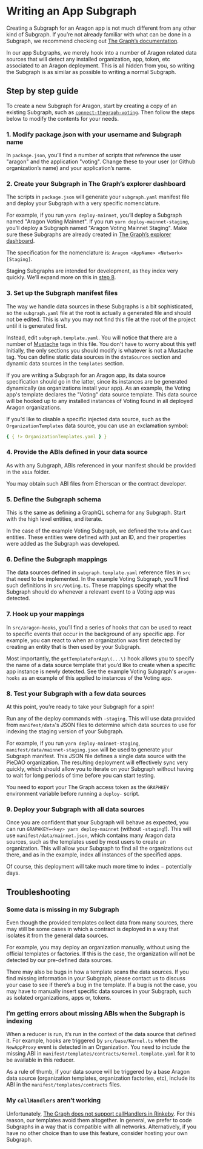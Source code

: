 # Writing an App Subgraph

Creating a Subgraph for an Aragon app is not much different from any other kind of Subgraph. If you’re not already familiar with what can be done in a Subgraph, we recommend checking out [The Graph’s documentation](https://thegraph.com/docs).

In our app Subgraphs, we merely hook into a number of Aragon related data sources that will detect any installed organization, app, token, etc associated to an Aragon deployment. This is all hidden from you, so writing the Subgraph is as similar as possible to writing a normal Subgraph.

## Step by step guide

To create a new Subgraph for Aragon, start by creating a copy of an existing Subgraph, such as [`connect-thegraph-voting`](https://github.com/aragon/connect/tree/master/packages/connect-thegraph-voting). Then follow the steps below to modify the contents for your needs.

### 1. Modify package.json with your username and Subgraph name

In `package.json`, you’ll find a number of scripts that reference the user "aragon" and the application "voting". Change these to your user (or Github organization’s name) and your application’s name.

### 2. Create your Subgraph in The Graph’s explorer dashboard

The scripts in `package.json` will generate your `subgraph.yaml` manifest file and deploy your Subgraph with a very specific nomenclature.

For example, if you run `yarn deploy-mainnet`, you’ll deploy a Subgraph named "Aragon Voting Mainnet". If you run `yarn deploy-mainnet-staging`, you’ll deploy a Subgraph named "Aragon Voting Mainnet Staging". Make sure these Subgraphs are already created in [The Graph’s explorer dashboard](https://thegraph.com/explorer/dashboard).

The specification for the nomenclature is: `Aragon <AppName> <Network> [Staging]`.

Staging Subgraphs are intended for development, as they index very quickly. We’ll expand more on this in [step 8](writing-an-app-subgraph.md#8-test-your-subgraph-with-few-data-sources).

### 3. Set up the Subgraph manifest files

The way we handle data sources in these Subgraphs is a bit sophisticated, so the `subgraph.yaml` file at the root is actually a generated file and should not be edited. This is why you may not find this file at the root of the project until it is generated first.

Instead, edit `subgraph.template.yaml`. You will notice that there are a number of [Mustache](https://mustache.github.io) tags in this file. You don't have to worry about this yet! Initially, the only sections you should modify is whatever is not a Mustache tag. You can define static data sources in the `dataSources` section and dynamic data sources in the `templates` section.

If you are writing a Subgraph for an Aragon app, its data source specification should go in the latter, since its instances are be generated dynamically (as organizations install your app). As an example, the Voting app's template declares the "Voting" data source template. This data source will be hooked up to any installed instances of Voting found in all deployed Aragon organizations.

If you’d like to disable a specific injected data source, such as the `OrganizationTemplates` data source, you can use an exclamation symbol:

```yaml
{ { !> OrganizationTemplates.yaml } }
```

### 4. Provide the ABIs defined in your data source

As with any Subgraph, ABIs referenced in your manifest should be provided in the `abis` folder.

You may obtain such ABI files from Etherscan or the contract developer.

### 5. Define the Subgraph schema

This is the same as defining a GraphQL schema for any Subgraph. Start with the high level entities, and iterate.

In the case of the example Voting Subgraph, we defined the `Vote` and `Cast` entities. These entities were defined with just an ID, and their properties were added as the Subgraph was developed.

### 6. Define the Subgraph mappings

The data sources defined in `subgraph.template.yaml` reference files in `src` that need to be implemented. In the example Voting Subgraph, you’ll find such definitions in `src/Voting.ts`. These mappings specify what the Subgraph should do whenever a relevant event to a Voting app was detected.

### 7. Hook up your mappings

In `src/aragon-hooks`, you’ll find a series of hooks that can be used to react to specific events that occur in the background of any specific app. For example, you can react to when an organization was first detected by creating an entity that is then used by your Subgraph.

Most importantly, the `getTemplateForApp\(...\)` hook allows you to specify the name of a data source template that you’d like to create when a specific app instance is newly detected. See the example Voting Subgraph's `aragon-hooks` as an example of this applied to instances of the Voting app.

### 8. Test your Subgraph with a few data sources

At this point, you’re ready to take your Subgraph for a spin!

Run any of the deploy commands with `-staging`. This will use data provided from `manifest/data`'s JSON files to determine which data sources to use for indexing the staging version of your Subgraph.

For example, if you run `yarn deploy-mainnet-staging`, `manifest/data/mainnet-staging.json` will be used to generate your Subgraph manifest. This JSON file defines a single data source with the PieDAO organization. The resulting deployment will effectively sync very quickly, which should allow you to iterate on your Subgraph without having to wait for long periods of time before you can start testing.

You need to export your The Graph access token as the `GRAPHKEY` environment variable before running a `deploy-` script.

### 9. Deploy your Subgraph with all data sources

Once you are confident that your Subgraph will behave as expected, you can run `GRAPHKEY=<key> yarn deploy-mainnet` (without `-staging`!). This will use `manifest/data/mainnet.json`, which contains many Aragon data sources, such as the templates used by most users to create an organization. This will allow your Subgraph to find all the organizations out there, and as in the example, index all instances of the specified apps.

Of course, this deployment will take much more time to index − potentially days.

## Troubleshooting

### Some data is missing in my Subgraph

Even though the provided templates collect data from many sources, there may still be some cases in which a contract is deployed in a way that isolates it from the general data sources.

For example, you may deploy an organization manually, without using the official templates or factories. If this is the case, the organization will not be detected by our pre-defined data sources.

There may also be bugs in how a template scans the data sources. If you find missing information in your Subgraph, please contact us to discuss your case to see if there’s a bug in the template. If a bug is not the case, you may have to manually insert specific data sources in your Subgraph, such as isolated organizations, apps or, tokens.

### I’m getting errors about missing ABIs when the Subgraph is indexing

When a reducer is run, it’s run in the context of the data source that defined it. For example, hooks are triggered by `src/base/Kernel.ts` when the `NewAppProxy` event is detected in an Organization. You need to include the missing ABI in `manifest/templates/contracts/Kernel.template.yaml` for it to be available in this reducer.

As a rule of thumb, if your data source will be triggered by a base Aragon data source (organization templates, organization factories, etc), include its ABI in the `manifest/templates/contracts` files.

### My `callHandlers` aren’t working

Unfortunately, [The Graph does not support callHandlers in Rinkeby](https://thegraph.com/docs/define-a-subgraph#call-handlers). For this reason, our templates avoid them altogether. In general, we prefer to code Subgraphs in a way that is compatible with all networks. Alternatively, if you have no other choice than to use this feature, consider hosting your own Subgraph.
